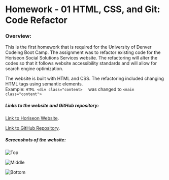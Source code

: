 # Homework - 01 HTML, CSS, and Git: Code Refactor
### Overview:
This is the first homework that is required for the University of Denver Codeing Boot Camp.  The assignment was to refactor existing code for the Horiseon Social Solutions Services website.  The refactoring will alter the codes so that it follows website accessibility standards and will allow for search engine optimization. 

The website is built with HTML and CSS. The refactoring included changing HTML tags using semantic elements.  
    Example: 
    ```HTML
    <div class="content> 
    ```
    was changed to 
    ```
    <main class="content">
    ```


##### Links to the website and GitHub repository:

[Link to Horiseon Website](https://markraud.github.io/hw-01-html-css-git-code-refactor/).

[Link to GitHub Repository](https://github.com/markraud/hw-01-html-css-git-code-refactor).


##### Screenshots of the website:

![Top](https://markraud.github.io/hw-01-html-css-git-code-refactor/assets/images.Screenshot-top.jpg)

![Middle](https://markraud.github.io/hw-01-html-css-git-code-refactor/assets/images.Screenshot-mid.jpg)

![Bottom](https://markraud.github.io/hw-01-html-css-git-code-refactor/assets/images.Screenshot-bottom.jpg)

